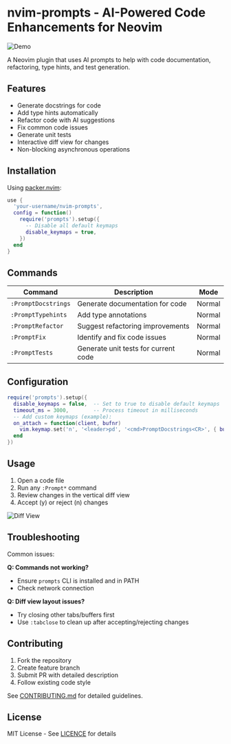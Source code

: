 # nvim-prompts - AI-Powered Code Enhancements for Neovim

![Demo](https://via.placeholder.com/800x400.png?text=Demo+Animation+Here)

A Neovim plugin that uses AI prompts to help with code documentation, refactoring, type hints, and test generation.

## Features

- Generate docstrings for code
- Add type hints automatically
- Refactor code with AI suggestions
- Fix common code issues
- Generate unit tests
- Interactive diff view for changes
- Non-blocking asynchronous operations

## Installation

Using [packer.nvim](https://github.com/wbthomason/packer.nvim):

```lua
use {
  'your-username/nvim-prompts',
  config = function()
    require('prompts').setup({
      -- Disable all default keymaps
      disable_keymaps = true,
    })
  end
}
```

## Commands

| Command             | Description                          | Mode   |
|---------------------|--------------------------------------|--------|
| `:PromptDocstrings` | Generate documentation for code      | Normal |
| `:PromptTypehints`  | Add type annotations                 | Normal |
| `:PromptRefactor`   | Suggest refactoring improvements     | Normal |
| `:PromptFix`        | Identify and fix code issues         | Normal |
| `:PromptTests`      | Generate unit tests for current code | Normal |

## Configuration

```lua
require('prompts').setup({
  disable_keymaps = false,  -- Set to true to disable default keymaps
  timeout_ms = 3000,        -- Process timeout in milliseconds
  -- Add custom keymaps (example):
  on_attach = function(client, bufnr)
    vim.keymap.set('n', '<leader>pd', '<cmd>PromptDocstrings<CR>', { buffer = bufnr })
  end
})
```

## Usage

1. Open a code file
2. Run any `:Prompt*` command
3. Review changes in the vertical diff view
4. Accept (y) or reject (n) changes

![Diff View](https://via.placeholder.com/800x400.png?text=Diff+View+Screenshot)

## Troubleshooting

Common issues:

**Q: Commands not working?**
- Ensure `prompts` CLI is installed and in PATH
- Check network connection

**Q: Diff view layout issues?**
- Try closing other tabs/buffers first
- Use `:tabclose` to clean up after accepting/rejecting changes

## Contributing

1. Fork the repository
2. Create feature branch
3. Submit PR with detailed description
4. Follow existing code style

See [CONTRIBUTING.md](CONTRIBUTING.md) for detailed guidelines.

## License

MIT License - See [LICENCE](LICENCE) for details
